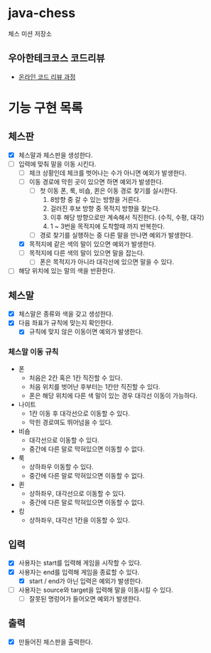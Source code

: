 # java-chess

체스 미션 저장소

## 우아한테크코스 코드리뷰

- [온라인 코드 리뷰 과정](https://github.com/woowacourse/woowacourse-docs/blob/master/maincourse/README.md)

# 기능 구현 목록

## 체스판
- [x] 체스말과 체스판을 생성한다.
- [ ] 입력에 맞춰 말을 이동 시킨다.
  - [ ] 체크 상황인데 체크를 벗어나는 수가 아니면 예외가 발생한다.
  - [ ] 이동 경로에 막힌 곳이 있으면 하면 예외가 발생한다.
    - [ ] 첫 이동 폰, 룩, 비숍, 퀸은 이동 경로 찾기를 실시한다.
      1. 8방향 중 갈 수 있는 방향을 거른다.
      2. 걸러진 후보 방향 중 목적지 방향을 찾는다.
      3. 이후 해당 방향으로만 계속해서 직진한다. (수직, 수평, 대각)
      4. 1 ~ 3번을 목적지에 도착할때 까지 반복한다.
    - [ ] 경로 찾기를 실행하는 중 다른 말을 만나면 예외가 발생한다.
  - [x] 목적지에 같은 색의 말이 있으면 예외가 발생한다.
  - [ ] 목적지에 다른 색의 말이 있으면 말을 잡는다.
    - [ ] 폰은 목적지가 아니라 대각선에 있으면 말을 수 있다.
- [ ] 해당 위치에 있는 말의 색을 반환한다.
  
## 체스말
- [x] 체스말은 종류와 색을 갖고 생성한다.
- [x] 다음 좌표가 규칙에 맞는지 확인한다.
  - [x] 규칙에 맞지 않은 이동이면 예외가 발생한다.
### 체스말 이동 규칙
- 폰
  - 처음은 2칸 혹은 1칸 직진할 수 있다.
  - 처음 위치를 벗어난 후부터는 1칸만 직진할 수 있다.
  - 폰은 해당 위치에 다른 색 말이 있는 경우 대각선 이동이 가능하다. 
- 나이트
  - 1칸 이동 후 대각선으로 이동할 수 있다.
  - 막힌 경로여도 뛰어넘을 수 있다.
- 비숍
  - 대각선으로 이동할 수 있다.
  - 중간에 다른 말로 막혀있으면 이동할 수 없다.
- 룩
  - 상하좌우 이동할 수 있다.
  - 중간에 다른 말로 막혀있으면 이동할 수 없다.
- 퀸
  - 상하좌우, 대각선으로 이동할 수 있다.
  - 중간에 다른 말로 막혀있으면 이동할 수 없다.
- 킹
  - 상하좌우, 대각선 1칸을 이동할 수 있다.

## 입력
- [x] 사용자는 start를 입력해 게임을 시작할 수 있다.
- [x] 사용자는 end를 입력해 게임을 종료할 수 있다.
  - [x] start / end가 아닌 입력은 예외가 발생한다.
- [ ] 사용자는 source와 target을 입력해 말을 이동시킬 수 있다.
  - [ ] 잘못된 명렁어가 들어오면 예외가 발생한다.

## 출력
- [x] 만들어진 체스판을 출력한다.